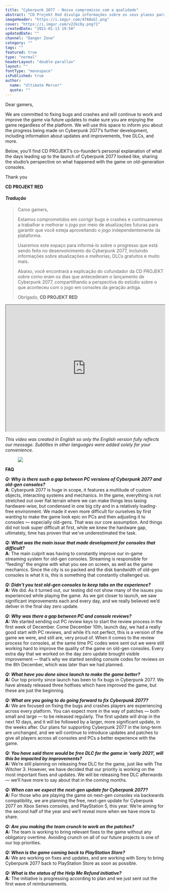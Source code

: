 ```yaml
---
title: "Cyberpunk 2077 - Nosso compromisso com a qualidade"
abstract: "CD Projekt Red divulga informações sobre os seus planos para os próximos meses."
imageHeader: "https://i.imgur.com/47A8oGl.png"
cover: "https://i.imgur.com/v22kcOy.png?1"
createdDate: "2021-01-13 19:50"
updatedDate: ""
channel: "Danger Zone"
category: ""
tags: ""
featured: true
type: "normal"
headerLayout: "double-parallax"
layout: ""
fontType: "monospace"
isPublished: true
author:
  name: "Ultimate Mercer"
  quote: ""
---
```


Dear gamers,

We are committed to fixing bugs and crashes and will continue to work and improve the game via future updates to make sure you are enjoying the game regardless of the platform.
We will use this space to inform you about the progress being made on Cyberpunk 2077’s further development, including information about updates and improvements, free DLCs, and more.

Below, you’ll find CD PROJEKT’s co-founder’s personal explanation of what the days leading up to the launch of Cyberpunk 2077 looked like, sharing the studio’s perspective on what happened with the game on old-generation consoles.

Thank you

**CD PROJEKT RED**

#### _**Tradução**_

> Caros gamers,
>
> Estamos comprometidos em corrigir bugs e crashes e continuaremos a trabalhar e melhorar o jogo por meio de atualizações futuras para garantir que você esteja aproveitando o jogo independentemente da plataforma.
>
> Usaremos este espaço para informá-lo sobre o progresso que está sendo feito no desenvolvimento do Cyberpunk 2077, incluindo informações sobre atualizações e melhorias, DLCs gratuitos e muito mais.
>
> Abaixo, você encontrará a explicação do cofundador da CD PROJEKT sobre como eram os dias que antecederam o lançamento de Cyberpunk 2077, compartilhando a perspectiva do estúdio sobre o que aconteceu com o jogo em consoles da geração antiga.
>
> Obrigado, **CD PROJEKT RED**

<iframe class="mb-3" width="100%" height="400" src="https://www.youtube.com/embed/O3V4UBZmC9o"  allow="accelerometer; autoplay; clipboard-write; encrypted-media; gyroscope; picture-in-picture" allowfullscreen></iframe>

_This video was created in English so only the English version fully reflects our message. Subtitles in other languages were added solely for your convenience._
<figure>
<img src="https://static.cdprojektred.com/cms.cdprojektred.com/crystal-news/72844286b7f6556a3374df207f5d606ebed63a87.jpg" class="img-fluid mx-auto d-block mb-3"/>
</figure>

**FAQ**

_**Q: Why is there such a gap between PC versions of Cyberpunk 2077 and old-gen consoles?**_\
**A**: Cyberpunk 2077 is huge in scope, it features a multitude of custom objects, interacting systems and mechanics. In the game, everything is not stretched out over flat terrain where we can make things less taxing hardware-wise, but condensed in one big city and in a relatively loading-free environment. We made it even more difficult for ourselves by first wanting to make the game look epic on PCs and then adjusting it to consoles — especially old-gens. That was our core assumption. And things did not look super difficult at first, while we knew the hardware gap, ultimately, time has proven that we've underestimated the task.

_**Q: What was the main issue that made development for consoles that difficult?**_\
**A**: The main culprit was having to constantly improve our in-game streaming system for old-gen consoles. Streaming is responsible for “feeding” the engine with what you see on screen, as well as the game mechanics. Since the city is so packed and the disk bandwidth of old-gen consoles is what it is, this is something that constantly challenged us.

_**Q: Didn’t you test old-gen consoles to keep tabs on the experience?**_\
**A:** We did. As it turned out, our testing did not show many of the issues you experienced while playing the game. As we got closer to launch, we saw significant improvements each and every day, and we really believed we’d deliver in the final day zero update.

_**Q: Why was there a gap between PC and console reviews?**_\
**A:** We started sending out PC review keys to start the review process in the first week of December. Come December 10th, launch day, we had a really good start with PC reviews, and while it’s not perfect, this is a version of the game we were, and still are, very proud of. When it comes to the review process for consoles, at the same time PC codes were sent out we were still working hard to improve the quality of the game on old-gen consoles. Every extra day that we worked on the day zero update brought visible improvement — that’s why we started sending console codes for reviews on the 8th December, which was later than we had planned.

_**Q: What have you done since launch to make the game better?**_\
**A:** Our top priority since launch has been to fix bugs in Cyberpunk 2077. We have already released three hotfixes which have improved the game, but these are just the beginning.

_**Q: What are you going to do going forward to fix Cyberpunk 2077?**_\
**A:** We are focused on fixing the bugs and crashes players are experiencing across every platform. You can expect more in the way of patches — both small and large — to be released regularly. The first update will drop in the next 10 days, and it will be followed by a larger, more significant update, in the weeks after. Our plans for supporting Cyberpunk 2077 in the long-term are unchanged, and we will continue to introduce updates and patches to give all players across all consoles and PCs a better experience with the game.

_**Q: You have said there would be free DLC for the game in ‘early 2021’, will this be impacted by improvements?**_\
**A:** We’re still planning on releasing free DLC for the game, just like with The Witcher 3. However, we have decided that our priority is working on the most important fixes and updates. We will be releasing free DLC afterwards — we’ll have more to say about that in the coming months.

_**Q: When can we expect the next-gen update for Cyberpunk 2077?**_\
**A:** For those who are playing the game on next-gen consoles via backwards compatibility, we are planning the free, next-gen update for Cyberpunk 2077 on Xbox Series consoles, and PlayStation 5, this year. We’re aiming for the second half of the year and we’ll reveal more when we have more to share.

_**Q: Are you making the team crunch to work on the patches?**_\
**A:** The team is working to bring relevant fixes to the game without any obligatory overtime. Avoiding crunch on all of our future projects is one of our top priorities.

_**Q: When is the game coming back to PlayStation Store?**_\
**A:** We are working on fixes and updates, and are working with Sony to bring Cyberpunk 2077 back to PlayStation Store as soon as possible.

_**Q: What is the status of the Help Me Refund initiative?**_\
**A:** The initiative is progressing according to plan and we just sent out the first wave of reimbursements.
